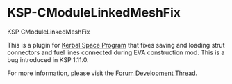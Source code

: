 KSP-CModuleLinkedMeshFix
============

KSP CModuleLinkedMeshFix

This is a plugin for [Kerbal Space Program] that fixes saving and loading strut connectors and fuel lines connected during EVA construction mod. This is a bug introduced in KSP 1.11.0.

For more information, please visit the [Forum Development Thread].

[Kerbal Space Program]: http://www.kerbalspaceprogram.com
[Forum Development Thread]: http://forum.kerbalspaceprogram.com

